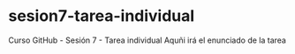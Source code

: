 # sesion7-tarea-individual
Curso GitHub - Sesión 7 - Tarea individual
Aquñi irá el enunciado de la tarea
